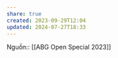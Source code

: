 ```yaml
---
share: true
created: 2023-09-29T12:04
updated: 2024-07-27T18:33
---
```

Nguồn:: [[ABG Open Special 2023]]
